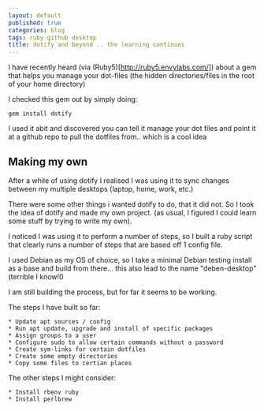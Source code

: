 ```yaml
---
layout: default
published: true
categories: blog
tags: ruby github desktop
title: dotify and beyond .. the learning continues  
---
```


I have recently heard (via (Ruby5)[http://ruby5.envylabs.com/]) about a gem that helps you manage
your dot-files (the hidden directories/files in the root of your home directory)

I checked this gem out by simply doing:

    gem install dotify

I used it abit and discovered you can tell it manage your dot files and point it at a 
github repo to pull the dotfiles from.. which is a cool idea

Making my own
-------------

After a while of using dotify I realised I was using it to sync changes
between my multiple desktops (laptop, home, work, etc.)

There were some other things i wanted dotify to do, that it did not. So I took 
the idea of dotify and made my own project. (as usual, I figured I could learn 
some stuff by trying to write my own).

I noticed I was using it to perform a number of steps, so I built a ruby script
that clearly runs a number of steps that are based off 1 config file.

I used Debian as my OS of choice, so I take a minimal Debian testing install 
as a base and build from there... this also lead to the name "deben-desktop" 
(terrible I know!0

I am still building the process, but for far it seems to be working.

The steps I have built so far:

    * Update apt sources / config
    * Run apt update, upgrade and install of specific packages
    * Assign groups to a user
    * Configure sudo to allow certain commands without a password
    * Create sym-links for certain dotfiles
    * Create some empty directories
    * Copy some files to certian places

The other steps I might consider:

    * Install rbenv ruby 
    * Install perlbrew 

